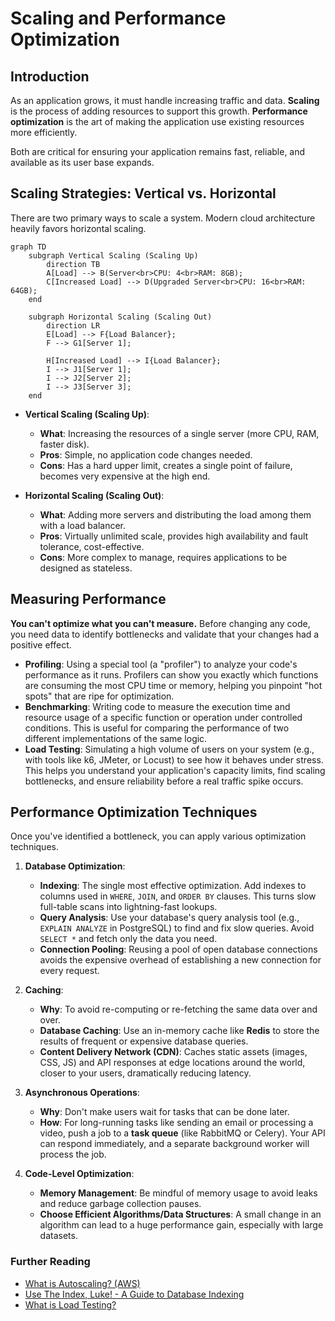 # Scaling and Performance Optimization

## Introduction

As an application grows, it must handle increasing traffic and data. **Scaling** is the process of adding resources to support this growth. **Performance optimization** is the art of making the application use existing resources more efficiently.

Both are critical for ensuring your application remains fast, reliable, and available as its user base expands.

## Scaling Strategies: Vertical vs. Horizontal

There are two primary ways to scale a system. Modern cloud architecture heavily favors horizontal scaling.

```mermaid
graph TD
    subgraph Vertical Scaling (Scaling Up)
        direction TB
        A[Load] --> B(Server<br>CPU: 4<br>RAM: 8GB);
        C[Increased Load] --> D(Upgraded Server<br>CPU: 16<br>RAM: 64GB);
    end

    subgraph Horizontal Scaling (Scaling Out)
        direction LR
        E[Load] --> F{Load Balancer};
        F --> G1[Server 1];
        
        H[Increased Load] --> I{Load Balancer};
        I --> J1[Server 1];
        I --> J2[Server 2];
        I --> J3[Server 3];
    end
```

*   **Vertical Scaling (Scaling Up)**:
    *   **What**: Increasing the resources of a single server (more CPU, RAM, faster disk).
    *   **Pros**: Simple, no application code changes needed.
    *   **Cons**: Has a hard upper limit, creates a single point of failure, becomes very expensive at the high end.

*   **Horizontal Scaling (Scaling Out)**:
    *   **What**: Adding more servers and distributing the load among them with a load balancer.
    *   **Pros**: Virtually unlimited scale, provides high availability and fault tolerance, cost-effective.
    *   **Cons**: More complex to manage, requires applications to be designed as stateless.

## Measuring Performance

**You can't optimize what you can't measure.** Before changing any code, you need data to identify bottlenecks and validate that your changes had a positive effect.

*   **Profiling**: Using a special tool (a "profiler") to analyze your code's performance as it runs. Profilers can show you exactly which functions are consuming the most CPU time or memory, helping you pinpoint "hot spots" that are ripe for optimization.
*   **Benchmarking**: Writing code to measure the execution time and resource usage of a specific function or operation under controlled conditions. This is useful for comparing the performance of two different implementations of the same logic.
*   **Load Testing**: Simulating a high volume of users on your system (e.g., with tools like k6, JMeter, or Locust) to see how it behaves under stress. This helps you understand your application's capacity limits, find scaling bottlenecks, and ensure reliability before a real traffic spike occurs.

## Performance Optimization Techniques

Once you've identified a bottleneck, you can apply various optimization techniques.

1.  **Database Optimization**:
    *   **Indexing**: The single most effective optimization. Add indexes to columns used in `WHERE`, `JOIN`, and `ORDER BY` clauses. This turns slow full-table scans into lightning-fast lookups.
    *   **Query Analysis**: Use your database's query analysis tool (e.g., `EXPLAIN ANALYZE` in PostgreSQL) to find and fix slow queries. Avoid `SELECT *` and fetch only the data you need.
    *   **Connection Pooling**: Reusing a pool of open database connections avoids the expensive overhead of establishing a new connection for every request.

2.  **Caching**:
    *   **Why**: To avoid re-computing or re-fetching the same data over and over.
    *   **Database Caching**: Use an in-memory cache like **Redis** to store the results of frequent or expensive database queries.
    *   **Content Delivery Network (CDN)**: Caches static assets (images, CSS, JS) and API responses at edge locations around the world, closer to your users, dramatically reducing latency.

3.  **Asynchronous Operations**:
    *   **Why**: Don't make users wait for tasks that can be done later.
    *   **How**: For long-running tasks like sending an email or processing a video, push a job to a **task queue** (like RabbitMQ or Celery). Your API can respond immediately, and a separate background worker will process the job.

4.  **Code-Level Optimization**:
    *   **Memory Management**: Be mindful of memory usage to avoid leaks and reduce garbage collection pauses.
    *   **Choose Efficient Algorithms/Data Structures**: A small change in an algorithm can lead to a huge performance gain, especially with large datasets.

<div class="further-reading">
<h3>Further Reading</h3>
<ul>
  <li><a href="https://aws.amazon.com/what-is/autoscaling/" target="_blank" rel="noopener noreferrer">What is Autoscaling? (AWS)</a></li>
  <li><a href="https://use-the-index-luke.com/" target="_blank" rel="noopener noreferrer">Use The Index, Luke! - A Guide to Database Indexing</a></li>
  <li><a href="https://k6.io/what-is-load-testing" target="_blank" rel="noopener noreferrer">What is Load Testing?</a></li>
</ul>
</div>